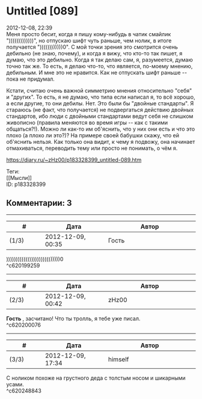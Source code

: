 Untitled [089]
==============

  
2012-12-08, 22:39  
 Меня просто бесит, когда я пишу кому-нибудь в чатик смайлик ")))))))))))))", но отпускаю шифт чуть раньше, чем нолик, в итоге получается "))))))))))))0". С мой точки зрения это смотрится очень дебильно (не знаю, почему), и когда я вижу, что кто-то так пишет, я думаю, что это дебильно. Когда я так делаю сам, я, разумеется, думаю точно так же. То есть, я делаю что-то, что является, по-моему мнению, дебильным. И мне это не нравится. Как не отпускать шифт раньше -- пока не придумал.   
   
 Кстати, считаю очень важной симметрию мнения относительно "себя" и "других". То есть, я не думаю, что типа если написал я, то всё хорошо, а если другие, то они дебилы. Нет. Это были бы "двойные стандарты". Я стараюсь (не факт, что получается) не подвергаться действию двойных стандартов, ибо люди с двойными стандартами ведут себя не слишком живописно (правила меняются во время игры -- как с такими общаться?!). Можно ли как-то им об'яснить, что у них они есть и что это плохо (а плохо ли это?)? На примере своей бабушки скажу, что ей об'яснить нельзя. Как только она видит, к чему я подвожу, она начинает отмахиваться, переводить тему или просто не понимать, о чём я.   
  
<https://diary.ru/~zHz00/p183328399_untitled-089.htm>  
  
Теги:  
[[Мысли]]  
ID: p183328399  


Комментарии: 3
--------------

  


---



|         #         |              Дата              |                     Автор                     |           ID           |
| --- | --- | --- | --- |
| (1/3) | 2012-12-09, 00:35 | Гость | c620199259 |

  
 ))))))))))))))))))))))))))))0   
 ^c620199259

---



|         #         |              Дата              |                     Автор                     |           ID           |
| --- | --- | --- | --- |
| (2/3) | 2012-12-09, 00:42 | zHz00 | c620200076 |

  
  **Гость**  , засчитано! Что ты тролль, я тебе уже писал.   
 ^c620200076

---



|         #         |              Дата              |                     Автор                     |           ID           |
| --- | --- | --- | --- |
| (3/3) | 2012-12-09, 17:34 | himself | c620248843 |

  
 С ноликом похоже на грустного деда с толстым носом и шикарными усами.   
 ^c620248843